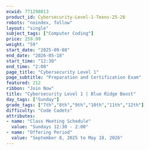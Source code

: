 ```yaml
---
ecwid: 771298013
product_id: Cybersecurity-Level-1-Teens-25-26
robots: "noindex, follow"
layout: "single"
subject_tags: ["Computer Coding"]
price: 259.99
weight: "59"
start_date: "2025-09-08"
end_date: "2026-05-18"
start_time: "12:30"
end_time: "2:00"
page_title: "Cybersecurity Level 1"
page_subtitle: "Preparation and Certification Exam"
featured: 212
ribbon: "Join Now"
title: "Cybersecurity Level 1 | Blue Ridge Boost"
day_tags: ["Sunday"]
grade_tags: ["7th","8th","9th","10th","11th","12th"]
difficulty: "Code Cadets"
attributes:
- name: "Class Meeting Schedule"
  value: "Sundays 12:30 - 2:00"
- name: "Offering Period"
  value: "September 8, 2025 to May 18, 2026"
---
```

